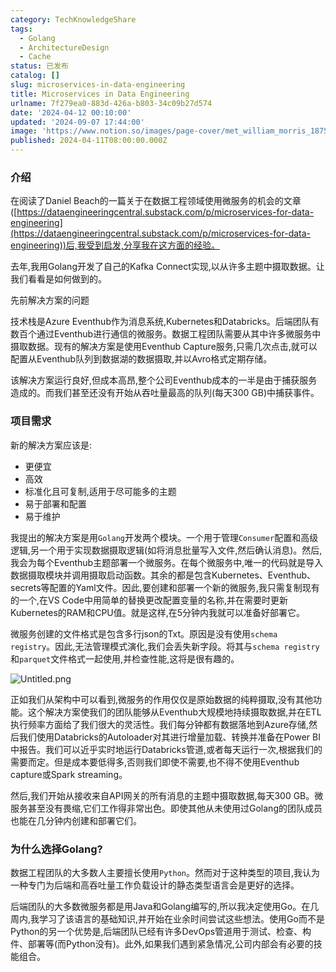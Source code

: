 ```yaml
---
category: TechKnowledgeShare
tags:
  - Golang
  - ArchitectureDesign
  - Cache
status: 已发布
catalog: []
slug: microservices-in-data-engineering
title: Microservices in Data Engineering
urlname: 7f279ea0-883d-426a-b803-34c09b27d574
date: '2024-04-12 00:10:00'
updated: '2024-09-07 17:44:00'
image: 'https://www.notion.so/images/page-cover/met_william_morris_1875.jpg'
published: 2024-04-11T08:00:00.000Z
---
```


### 介绍


在阅读了Daniel Beach的一篇关于在数据工程领域使用微服务的机会的文章([https://dataengineeringcentral.substack.com/p/microservices-for-data-engineering](https://dataengineeringcentral.substack.com/p/microservices-for-data-engineering))后,我受到启发,分享我在这方面的经验。


去年,我用Golang开发了自己的Kafka Connect实现,以从许多主题中摄取数据。让我们看看是如何做到的。


先前解决方案的问题


技术栈是Azure Eventhub作为消息系统,Kubernetes和Databricks。后端团队有数百个通过Eventhub进行通信的微服务。数据工程团队需要从其中许多微服务中摄取数据。现有的解决方案是使用Eventhub Capture服务,只需几次点击,就可以配置从Eventhub队列到数据湖的数据摄取,并以Avro格式定期存储。


该解决方案运行良好,但成本高昂,整个公司Eventhub成本的一半是由于捕获服务造成的。而我们甚至还没有开始从吞吐量最高的队列(每天300 GB)中捕获事件。


### 项目需求


新的解决方案应该是:

- 更便宜
- 高效
- 标准化且可复制,适用于尽可能多的主题
- 易于部署和配置
- 易于维护

我提出的解决方案是用`Golang`开发两个模块。一个用于管理`Consumer`配置和高级逻辑,另一个用于实现数据摄取逻辑(如将消息批量写入文件,然后确认消息)。然后,我会为每个Eventhub主题部署一个微服务。在每个微服务中,唯一的代码就是导入数据摄取模块并调用摄取启动函数。其余的都是包含Kubernetes、Eventhub、secrets等配置的Yaml文件。因此,要创建和部署一个新的微服务,我只需复制现有的一个,在VS Code中用简单的替换更改配置变量的名称,并在需要时更新Kubernetes的RAM和CPU值。就是这样,在5分钟内我就可以准备好部署它。


微服务创建的文件格式是包含多行json的Txt。原因是没有使用`schema registry`。因此,无法管理模式演化,我们会丢失新字段。将其与`schema registry`和`parquet`文件格式一起使用,并检查性能,这将是很有趣的。


![Untitled.png](https://prod-files-secure.s3.us-west-2.amazonaws.com/5d24fe63-e567-4804-86f9-9fdc62e13082/4e0f8d5d-b295-4408-9363-660688d511a9/Untitled.png?X-Amz-Algorithm=AWS4-HMAC-SHA256&X-Amz-Content-Sha256=UNSIGNED-PAYLOAD&X-Amz-Credential=ASIAZI2LB466X7ETUEWB%2F20250226%2Fus-west-2%2Fs3%2Faws4_request&X-Amz-Date=20250226T213320Z&X-Amz-Expires=3600&X-Amz-Security-Token=IQoJb3JpZ2luX2VjEC0aCXVzLXdlc3QtMiJHMEUCICJ%2F64WRAher4R7PwenrgIkcFDShX44y9nZALztBO%2Bn4AiEA3Qnc9stb4bLN8R9zOrnlPkAJWMRJStresz1wn4D7SlQq%2FwMIZhAAGgw2Mzc0MjMxODM4MDUiDFa%2FrDK8BOuo6u3jAircA5%2FHdXAep76ktgDKcSte08243eGnzfWaEiBRCTgjM%2Fswhx5kbJaQ6xXb88kbU4UoUqxqyAKD0nNZB%2BMrJ5EUR35BXoD80g8R2cQi%2BLaf50KRpQm%2FI3CnFjG%2B2vhgWudneqzSmwzQZTGd0eQLtJ6MXPHIPbdVhv%2B841cNtQHz6EqObju7hgF7XbUcvDgwovnc8ysibnQ7eRMrfU7p3i5jdgBgvESXQXLMDG%2BpGThGlwCyEKNT9Hqn67dcXxtpp8vBRbJzdE8gWjDYI5gj7s6zCf6AaU%2BXZgE4BI6xjBkkEVLppCVPgnW4F2Izd2pkU0tJtDqgBsdDCQ5bS%2Fex%2FheKtJw42LpjHyAozjFhx38R1O%2Fsi2UxfWFlfy%2F1xO1f9WydzNXrzpxYlBC8ktHV%2BipyabSlvNi0WmBahToKUMgLivg5rW80R113d%2FcwDJf6YXjIibKqm%2FDEEBvxNLCy1MvXr4zNT9sBZLs%2FXoYnek6Nn7Rh57AjOMvpZ8L7Ik4ZpE72a432FE5yNDDyMet5WjWtI9DQ%2F6OVzdgaB5Oj2iUBmWH1EOKzp%2B4cVqXuCLOamfi50QIVmla0%2FDQO7FkR4iPcuxO2a9WB4YTdmVqefjb19Bi61ox7KhMAHaChCT1sMLn%2F%2Fb0GOqUBUjh349jLYFOcben68SnFv06z%2BvZkDxWUG9rwxUplmKp8FUIC7pmNxjOQJuIM2kRmvZHajzn8MY1Lv7svkya1KMT%2BL%2B2KnCgSPZ2yUtSnHJlgairObC5%2F5Sgv3LwVJProPaJe%2BnRIcGKLH8XU0ESQ4goCYaoFRMLyfKJmgU6SRQvmPonJvepW0t4dwzk%2BmHcXWpz7JhE0S3U%2FZJEK%2BjjOsIR5s%2BB9&X-Amz-Signature=5983ea59d8884fad20985591a8219b9c7b7f71927f6ba040a75a5178a66183cc&X-Amz-SignedHeaders=host&x-id=GetObject)


正如我们从架构中可以看到,微服务的作用仅仅是原始数据的纯粹摄取,没有其他功能。这个解决方案使我们的团队能够从Eventhub大规模地持续摄取数据,并在ETL执行频率方面给了我们很大的灵活性。我们每分钟都有数据落地到Azure存储,然后我们使用Databricks的Autoloader对其进行增量加载、转换并准备在Power BI中报告。我们可以近乎实时地运行Databricks管道,或者每天运行一次,根据我们的需要而定。但是成本要低得多,否则我们即使不需要,也不得不使用Eventhub capture或Spark streaming。


然后,我们开始从接收来自API网关的所有消息的主题中摄取数据,每天300 GB。微服务甚至没有畏缩,它们工作得非常出色。即使其他从未使用过Golang的团队成员也能在几分钟内创建和部署它们。


### 为什么选择Golang?


数据工程团队的大多数人主要擅长使用`Python`。然而对于这种类型的项目,我认为一种专门为后端和高吞吐量工作负载设计的静态类型语言会是更好的选择。


后端团队的大多数微服务都是用Java和Golang编写的,所以我决定使用Go。在几周内,我学习了该语言的基础知识,并开始在业余时间尝试这些想法。使用Go而不是Python的另一个优势是,后端团队已经有许多DevOps管道用于测试、检查、构件、部署等(而Python没有)。此外,如果我们遇到紧急情况,公司内部会有必要的技能组合。

